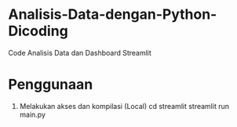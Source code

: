 # Analisis-Data-dengan-Python-Dicoding
Code Analisis Data dan Dashboard Streamlit

# Penggunaan 
1. Melakukan akses dan kompilasi (Local)
cd streamlit
streamlit run main.py
